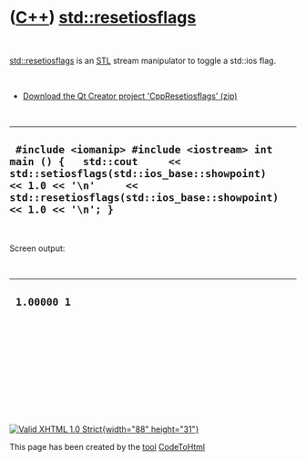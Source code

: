 



 

 

 

 

 

([C++](Cpp.htm)) [std::resetiosflags](CppResetiosflags.htm)
===========================================================

 

[std::resetiosflags](CppResetiosflags.htm) is an [STL](CppStl.htm)
stream manipulator to toggle a std::ios flag.

 

-   [Download the Qt Creator project
    'CppResetiosflags' (zip)](CppResetiosflags.zip)

 

  --------------------------------------------------------------------------------------------------------------------------------------------------------------------------------------------------------------
  ` #include <iomanip> #include <iostream> int main () {   std::cout     << std::setiosflags(std::ios_base::showpoint)   << 1.0 << '\n'     << std::resetiosflags(std::ios_base::showpoint) << 1.0 << '\n'; }`
  --------------------------------------------------------------------------------------------------------------------------------------------------------------------------------------------------------------

 

Screen output:

 

  --------------
  ` 1.00000 1`
  --------------

 

 

 

 

 





 

[![Valid XHTML 1.0 Strict](valid-xhtml10.png){width="88"
height="31"}](http://validator.w3.org/check?uri=referer)

This page has been created by the [tool](Tools.htm)
[CodeToHtml](ToolCodeToHtml.htm)
